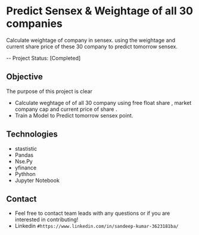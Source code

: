 
# Predict Sensex & Weightage of all 30 companies

Calculate weightage of company in sensex. using the weightage and current share price of these 30 company to predict tomorrow sensex.

-- Project Status: [Completed]




## Objective
The purpose of this project is clear
* Calculate weghtage of of all 30 company using free float share , market company cap and current price of share .
* Train a Model to Predict tomorrow sensex point.


## Technologies
* stastistic
* Pandas 
* Nse.Py
* yfinance
* Pythhon 
* Jupyter Notebook

## Contact
* Feel free to contact team leads with any questions or if you are interested in contributing!
* Linkedin `#https://www.linkedin.com/in/sandeep-kumar-3623181ba/`
